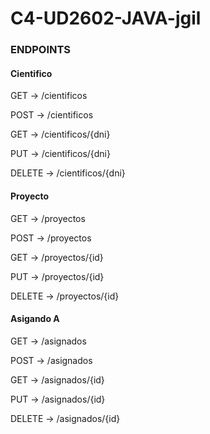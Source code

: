 # C4-UD2602-JAVA-jgil

### ENDPOINTS

#### Cientifico

GET -> /cientificos

POST -> /cientificos

GET -> /cientificos/{dni}

PUT -> /cientificos/{dni}

DELETE -> /cientificos/{dni}


#### Proyecto

GET -> /proyectos

POST -> /proyectos

GET -> /proyectos/{id}

PUT -> /proyectos/{id}

DELETE -> /proyectos/{id}


#### Asigando A

GET -> /asignados

POST -> /asignados

GET -> /asignados/{id}

PUT -> /asignados/{id}

DELETE -> /asignados/{id}
